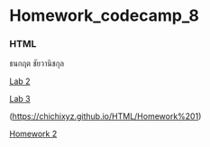 # Homework_codecamp_8
### HTML
ธนกฤต ชัยวานิชกุล

[Lab 2](/HTML/Lab%202)

[Lab 3](/HTML/Lab%203)

(https://chichixyz.github.io/HTML/Homework%201)


[Homework 2](https://chichixyz.github.io/HTML/Homework%202)

